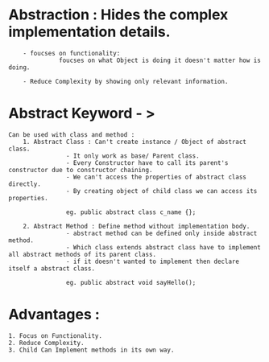 # Abstraction : Hides the complex implementation details.
        - foucses on functionality:
                  foucses on what Object is doing it doesn't matter how is doing.

        - Reduce Complexity by showing only relevant information.

  # Abstract Keyword - >
    Can be used with class and method :
        1. Abstract Class : Can't create instance / Object of abstract class.
                    - It only work as base/ Parent class.
                    - Every Constructor have to call its parent's constructor due to constructor chaining.
                    - We can't access the properties of abstract class directly.
                    - By creating object of child class we can access its properties.

                    eg. public abstract class c_name {};

        2. Abstract Method : Define method without implementation body.
                    - abstract method can be defined only inside abstract method.
                    - Which class extends abstract class have to implement all abstract methods of its parent class.
                    - if it doesn't wanted to implement then declare itself a abstract class.
                    
                    eg. public abstract void sayHello();


  # Advantages : 
    1. Focus on Functionality.
    2. Reduce Complexity.
    3. Child Can Implement methods in its own way.
    


